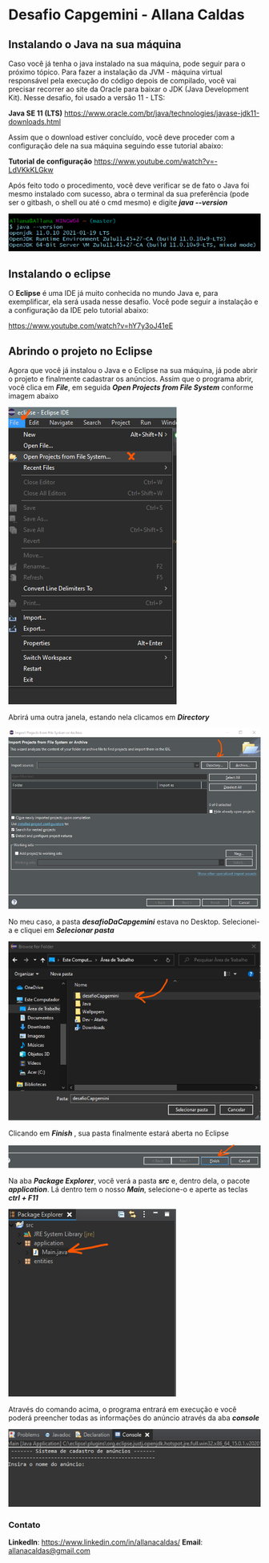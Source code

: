 ﻿# Desafio Capgemini - Allana Caldas
 
 
## Instalando o Java na sua máquina
Caso você já tenha o java instalado na sua máquina, pode seguir para o próximo tópico. Para fazer a instalação da JVM - máquina virtual responsável pela execução do código depois de compilado, você vai precisar recorrer ao site da Oracle para baixar o JDK (Java Development Kit). Nesse desafio, foi usado a versão 11 - LTS:

**Java SE 11 (LTS)**
https://www.oracle.com/br/java/technologies/javase-jdk11-downloads.html

Assim que o download estiver concluído, você deve proceder com a configuração dele na sua máquina seguindo esse tutorial abaixo:

**Tutorial de configuração**
https://www.youtube.com/watch?v=-LdVKkKLGkw

Após feito todo o procedimento, você deve verificar se de fato o Java foi mesmo instalado com sucesso, abra o terminal da sua preferência (pode ser o gitbash, o shell ou até o cmd mesmo)  e digite ***java --version***


![](assets/capturaDeTela01.png)


## Instalando o eclipse
O **Eclipse** é uma IDE já muito conhecida no mundo Java e, para exemplificar, ela será usada nesse desafio. Você pode seguir a instalação e a configuração da IDE pelo tutorial abaixo:

https://www.youtube.com/watch?v=hY7y3oJ41eE


## Abrindo o projeto no Eclipse
Agora que você já instalou o Java e o Eclipse na sua máquina, já pode abrir o projeto e finalmente cadastrar os anúncios. Assim que o programa abrir, você clica em ***File***, em seguida  ***Open Projects from File System*** conforme imagem abaixo

![](assets/capturaDeTela02.png)

Abrirá uma outra janela, estando nela clicamos em ***Directory***

![](assets/capturaDeTela03.png)


No meu caso, a pasta ***desafioDaCapgemini*** estava no Desktop. Selecionei-a e cliquei em ***Selecionar pasta***

![](assets/capturaDeTela04.png)

Clicando em ***Finish*** , sua pasta finalmente estará aberta no Eclipse

![](assets/capturaDeTela05.png)

Na aba ***Package Explorer***, você verá a pasta ***src*** e, dentro dela, o pacote ***application***. Lá dentro tem o nosso ***Main***, selecione-o e aperte as teclas ***ctrl + F11***

![](assets/capturaDeTela06.png)

Através do comando acima, o programa entrará em execução e você poderá preencher todas as informações do anúncio através da aba ***console*** 

![](assets/capturaDeTela07.png)




### Contato
**LinkedIn**: https://www.linkedin.com/in/allanacaldas/
**Email**: allanacaldas@gmail.com


